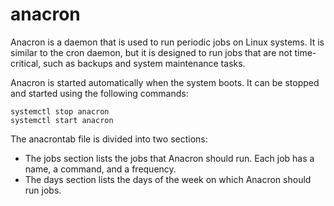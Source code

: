 # anacron

Anacron is a daemon that is used to run periodic jobs on Linux systems. It is similar to the cron daemon, but it is designed to run jobs that are not time-critical, such as backups and system maintenance tasks.

Anacron is started automatically when the system boots. It can be stopped and started using the following commands:

```
systemctl stop anacron
systemctl start anacron
```

The anacrontab file is divided into two sections:

- The jobs section lists the jobs that Anacron should run. Each job has a name, a command, and a frequency.
- The days section lists the days of the week on which Anacron should run jobs.
